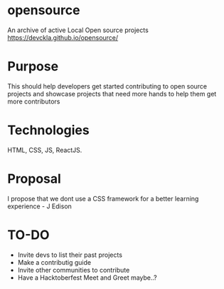 
# opensource

An archive of active Local Open source projects
https://devckla.github.io/opensource/

# Purpose

This should help developers get started contributing to open source projects and showcase projects that need more hands to help them get more contributors

# Technologies

HTML, CSS, JS, ReactJS.

# Proposal

I propose that we dont use a CSS framework for a better learning experience - J Edison

# TO-DO

- Invite devs to list their past projects
- Make a contributig guide
- Invite other communities to contribute
- Have a Hacktoberfest Meet and Greet maybe..?
